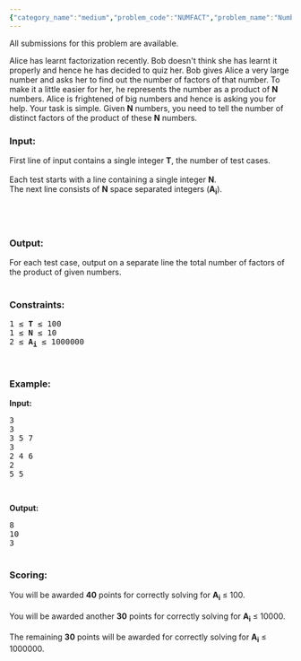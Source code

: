 ```yaml
---
{"category_name":"medium","problem_code":"NUMFACT","problem_name":"Number of Factors","languages_supported":{"0":"ADA","1":"ASM","2":"BASH","3":"BF","4":"C","5":"C99 strict","6":"CAML","7":"CLOJ","8":"CLPS","9":"CPP 4.3.2","10":"CPP 4.9.2","11":"CPP14","12":"CS2","13":"D","14":"ERL","15":"FORT","16":"FS","17":"GO","18":"HASK","19":"ICK","20":"ICON","21":"JAVA","22":"JS","23":"LISP clisp","24":"LISP sbcl","25":"LUA","26":"NEM","27":"NICE","28":"NODEJS","29":"PAS fpc","30":"PAS gpc","31":"PERL","32":"PERL6","33":"PHP","34":"PIKE","35":"PRLG","36":"PYTH","37":"PYTH 3.4","38":"RUBY","39":"SCALA","40":"SCM guile","41":"SCM qobi","42":"ST","43":"TCL","44":"TEXT","45":"WSPC"},"max_timelimit":1,"source_sizelimit":50000,"problem_author":"vamsi_kavala","problem_tester":"Rubanenko","date_added":"7-06-2013","tags":{"0":"factorization","1":"ltime01","2":"simple","3":"vamsi_kavala"},"editorial_url":"http://discuss.codechef.com/problems/NUMFACT","time":{"view_start_date":1372581299,"submit_start_date":1372581299,"visible_start_date":1372581299,"end_date":1735669800},"layout":"problem"}
---
```

<span class="solution-visible-txt">All submissions for this problem are available.</span><p>Alice has learnt factorization recently. Bob doesn't think she has learnt it properly and hence he has decided to quiz her. Bob gives Alice a very large number and asks her to find out the number of factors of that number. To make it a little easier for her, he represents the number as a product of <b>N</b> numbers. Alice is frightened of big numbers and hence is asking you for help. Your task is simple. Given <b>N</b> numbers, you need to tell the number of distinct factors of the product of these <b>N</b> numbers.</p>
<h3>Input:</h3>
<p>First line of input contains a single integer <b>T</b>, the number of test cases.<br/><br />
Each test starts with a line containing a single integer <b>N</b>.<br/> The next line consists of <b>N</b> space separated integers (<b>A<sub>i</sub></b>).<br/></br/></br/></br/></p>
<h3>Output:</h3>
<p>For each test case, output on a separate line the total number of factors of the product of given numbers.<br/></br/></p>
<h3>Constraints:</h3>
<pre>
1 ≤ <b>T</b> ≤ 100
1 ≤ <b>N</b> ≤ 10
2 ≤ <b>A<sub>i</sub></b> ≤ 1000000

</pre><h3>Example:</h3>
<p><b>Input:</b></p>
<pre>
3
3
3 5 7
3
2 4 6
2
5 5

</pre><p><b>Output:</b></p>
<pre>
8
10
3

</pre><h3>Scoring:</h3>
<p>You will be awarded <b>40</b> points for correctly solving for <b>A<sub>i</sub></b> ≤ 100.<br/><br />
You will be awarded another <b>30</b> points for correctly solving for <b>A<sub>i</sub></b> ≤ 10000.<br/><br />
The remaining <b>30</b> points will be awarded for correctly solving for <b>A<sub>i</sub></b> ≤ 1000000.<br/></br/></br/></br/></p>
